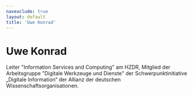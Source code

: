 ```yaml
---
navexclude: true
layout: default
title: 'Uwe Konrad'
---
```


# Uwe Konrad

Leiter "Information Services and Computing" am HZDR, Mitglied der Arbeitsgruppe "Digitale Werkzeuge und Dienste" der Schwerpunktinitiative „Digitale Information“ der Allianz der deutschen Wissenschaftsorganisationen.